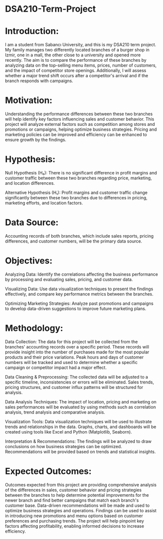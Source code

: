 # DSA210-Term-Project
# Introduction:
I am a student from Sabancı University, and this is my DSA210 term project. My family manages two differently located branches of a burger shop in Izmir, one in a mall, the other close to a university and opened more recently. The aim is to compare the performance of these branches by analyzing data on the top-selling menu items, prices, number of customers, and the impact of competitor store openings. Additionally, I will assess whether a major trend shift occurs after a competitor's arrival and if the branch responds with campaigns.

# Motivation:
Understanding the performance differences between these two branches will help identify key factors influencing sales and customer behavior. This project will analyze external factors such as competition among stores and promotions or campaigns, helping optimize business strategies. Pricing and marketing policies can be improved and efficiency can be enhanced to ensure growth by the findings.

# Hypothesis:
Null Hypothesis (H₀): There is no significant difference in profit margins and customer traffic between these two branches regarding price, marketing, and location differences.

Alternative Hypothesis (H₁): Profit margins and customer traffic change significantly between these two branches due to differences in pricing, marketing efforts, and location factors.

# Data Source:
Accounting records of both branches, which include sales reports, pricing differences, and customer numbers, will be the primary data source. 

# Objectives:
Analyzing Data: Identify the correlations affecting the business performance by processing and evaluating sales, pricing, and customer data.

Visualizing Data: Use data visualization techniques to present the findings effectively, and compare key performance metrics between the branches.

Optimizing Marketing Strategies: Analyze past promotions and campaigns to develop data-driven suggestions to improve future marketing plans.

# Methodology:
Data Collection: The data for this project will be collected from the branches' accounting records over a specific period. These records will provide insight into the number of purchases made for the most popular products and their price variations. Peak hours and days of customer numbers will be tracked and used to determine whether a specific campaign or competitor impact had a major effect.

Data Cleaning & Preprocessing: The collected data will be adjusted to a specific timeline, inconsistencies or errors will be eliminated. Sales trends, pricing structures, and customer influx patterns will be structured for analysis.

Data Analysis Techniques: The impact of location, pricing and marketing on sales performances will be evaluated by using methods such as correlation analysis, trend analysis and comparative analysis.

Visualization Tools: Data visualization techniques will be used to illustrate trends and relationships in the data. Graphs, charts, and dashboards will be created using tools like Excel and Python (Matplotlib, Seaborn).

Interpretation & Recommendations: The findings will be analyzed to draw conclusions on how business strategies can be optimized. Recommendations will be provided based on trends and statistical insights.

# Expected Outcomes:
Outcomes expected from this project are providing comprehensive analysis of the differences in sales, customer behavior and pricing strategies between the branches to help determine potential improvements for the newer branch and find better campaigns that match each branch's customer base. Data-driven recommendations will be made and used to optimize business strategies and operations. Findings can be used to assist in introducing new promotions and menu options based on customer preferences and purchasing trends. The project will help pinpoint key factors affecting profitability, enabling informed decisions to increase efficiency.
